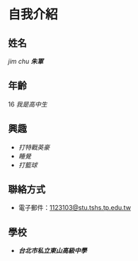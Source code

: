 # 自我介紹

## 姓名
*jim chu* ***朱軍***

## 年齡
16 *我是高中生*

## 興趣
- *打特戰英豪*
- *睡覺*
- *打籃球*

## 聯絡方式
- 電子郵件：1123103@stu.tshs.tp.edu.tw

## 學校
- ***台北市私立東山高級中學***
